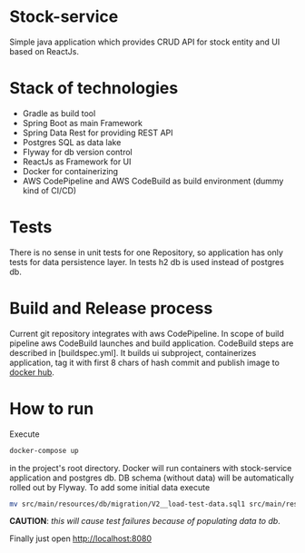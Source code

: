 # Stock-service

Simple java application which provides CRUD API for stock entity and UI based on ReactJs.

# Stack of technologies

 - Gradle as build tool
 - Spring Boot as main Framework
 - Spring Data Rest for providing REST API
 - Postgres SQL as data lake
 - Flyway for db version control
 - ReactJs as Framework for UI
 - Docker for containerizing
 - AWS CodePipeline and AWS CodeBuild as build environment (dummy kind of CI/CD) 
 
# Tests

There is no sense in unit tests for one Repository, so application has only tests for data persistence layer.
In tests h2 db is used instead of postgres db. 

# Build and Release process

Current git repository integrates with aws CodePipeline. In scope of build pipeline aws CodeBuild launches and build application.
CodeBuild steps are described in [buildspec.yml]. It builds ui subproject, containerizes application, tag it with first 8 chars of hash commit and publish image to [docker hub](https://hub.docker.com/r/otodosov/stock-service/).

# How to run

Execute 
```sh 
docker-compose up
```
in the project's root directory. 
Docker will run containers with stock-service application and postgres db.
DB schema (without data) will be automatically rolled out by Flyway.
To add some initial data execute 
```sh 
mv src/main/resources/db/migration/V2__load-test-data.sql1 src/main/resources/db/migration/V2__load-test-data.sql
```
**CAUTION**: _this will cause test failures because of populating data to db_. 

Finally just open [http://localhost:8080](http://localhost:8080)  